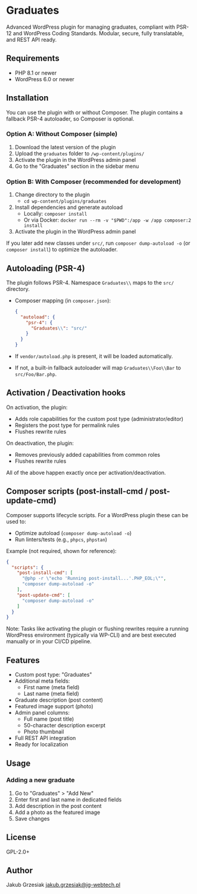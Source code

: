 # Graduates

Advanced WordPress plugin for managing graduates, compliant with PSR-12 and WordPress Coding Standards. Modular, secure, fully translatable, and REST API ready.

## Requirements

- PHP 8.1 or newer
- WordPress 6.0 or newer

## Installation

You can use the plugin with or without Composer. The plugin contains a fallback PSR-4 autoloader, so Composer is optional.

### Option A: Without Composer (simple)
1. Download the latest version of the plugin
2. Upload the `graduates` folder to `/wp-content/plugins/`
3. Activate the plugin in the WordPress admin panel
4. Go to the "Graduates" section in the sidebar menu

### Option B: With Composer (recommended for development)
1. Change directory to the plugin
   - `cd wp-content/plugins/graduates`
2. Install dependencies and generate autoload
   - Locally: `composer install`
   - Or via Docker: `docker run --rm -v "$PWD":/app -w /app composer:2 install`
3. Activate the plugin in the WordPress admin panel

If you later add new classes under `src/`, run `composer dump-autoload -o` (or `composer install`) to optimize the autoloader.

## Autoloading (PSR-4)

The plugin follows PSR-4. Namespace `Graduates\\` maps to the `src/` directory.

- Composer mapping (in `composer.json`):

  ```json
  {
    "autoload": {
      "psr-4": {
        "Graduates\\": "src/"
      }
    }
  }
  ```

- If `vendor/autoload.php` is present, it will be loaded automatically.
- If not, a built-in fallback autoloader will map `Graduates\\Foo\\Bar` to `src/Foo/Bar.php`.

## Activation / Deactivation hooks

On activation, the plugin:
- Adds role capabilities for the custom post type (administrator/editor)
- Registers the post type for permalink rules
- Flushes rewrite rules

On deactivation, the plugin:
- Removes previously added capabilities from common roles
- Flushes rewrite rules

All of the above happen exactly once per activation/deactivation.

## Composer scripts (post-install-cmd / post-update-cmd)

Composer supports lifecycle scripts. For a WordPress plugin these can be used to:

- Optimize autoload (`composer dump-autoload -o`)
- Run linters/tests (e.g., `phpcs`, `phpstan`)

Example (not required, shown for reference):

```json
{
  "scripts": {
    "post-install-cmd": [
      "@php -r \"echo 'Running post-install...'.PHP_EOL;\"",
      "composer dump-autoload -o"
    ],
    "post-update-cmd": [
      "composer dump-autoload -o"
    ]
  }
}
```

Note: Tasks like activating the plugin or flushing rewrites require a running WordPress environment (typically via WP-CLI) and are best executed manually or in your CI/CD pipeline.

## Features

- Custom post type: "Graduates"
- Additional meta fields:
  - First name (meta field)
  - Last name (meta field)
- Graduate description (post content)
- Featured image support (photo)
- Admin panel columns:
  - Full name (post title)
  - 50-character description excerpt
  - Photo thumbnail
- Full REST API integration
- Ready for localization

## Usage

### Adding a new graduate

1. Go to "Graduates" > "Add New"
2. Enter first and last name in dedicated fields
3. Add description in the post content
4. Add a photo as the featured image
5. Save changes

## License

GPL-2.0+

## Author

Jakub Grzesiak <jakub.grzesiak@jg-webtech.pl>
